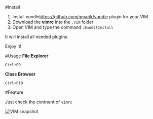 #Install

1. Install vundle<https://github.com/gmarik/vundle> plugin for your VIM
2. Download the **vimrc** into the ``.vim`` folder
3. Open VIM and type the command ``:BundllInstall``

It will install all needed plugins.

Enjoy it!

#Usage
**File Explorer**

````Ctrl+F9````

**Class Browser**

````Ctrl+F10````

#Feature

Just check the contnent of ``vimrc``

![VIM snapshot](snapshot.png)
